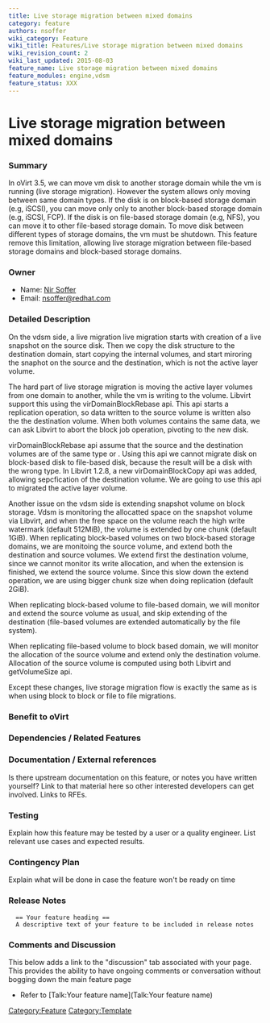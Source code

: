```yaml
---
title: Live storage migration between mixed domains
category: feature
authors: nsoffer
wiki_category: Feature
wiki_title: Features/Live storage migration between mixed domains
wiki_revision_count: 2
wiki_last_updated: 2015-08-03
feature_name: Live storage migration between mixed domains
feature_modules: engine,vdsm
feature_status: XXX
---
```


# Live storage migration between mixed domains

### Summary

In oVirt 3.5, we can move vm disk to another storage domain while the vm is running (live storage migration). However the system allows only moving between same domain types. If the disk is on block-based storage domain (e.g, iSCSI), you can move only only to another block-based storage domain (e.g, iSCSI, FCP). If the disk is on file-based storage domain (e.g, NFS), you can move it to other file-based storage domain. To move disk between different types of storage domains, the vm must be shutdown. This feature remove this limitation, allowing live storage migration between file-based storage domains and block-based storage domains.

### Owner

*   Name: [ Nir Soffer](User:Nsoffer)
*   Email: <nsoffer@redhat.com>

### Detailed Description

On the vdsm side, a live migration live migration starts with creation of a live snapshot on the source disk. Then we copy the disk structure to the destination domain, start copying the internal volumes, and start miroring the snaphot on the source and the destination, which is not the active layer volume.

The hard part of live storage migration is moving the active layer volumes from one domain to another, while the vm is writing to the volume. Libvirt support this using the virDomainBlockRebase api. This api starts a replication operation, so data written to the source volume is written also the the destination volume. When both volumes contains the same data, we can ask Libvirt to abort the block job operation, pivoting to the new disk.

virDomainBlockRebase api assume that the source and the destination volumes are of the same type <disk type="file"> or <disk type="block">. Using this api we cannot migrate disk on block-based disk to file-based disk, because the result will be a disk with the wrong type. In Libvirt 1.2.8, a new virDomainBlockCopy api was added, allowing sepcfication of the destination volume. We are going to use this api to migrated the active layer volume.

Another issue on the vdsm side is extending snapshot volume on block storage. Vdsm is monitoring the allocatted space on the snapshot volume via Libvirt, and when the free space on the volume reach the high write watermark (default 512MiB), the volume is extended by one chunk (default 1GiB). When replicating block-based volumes on two block-based storage domains, we are monitoing the source volume, and extend both the destination and source volumes. We extend first the destination volume, since we cannot monitor its write allocation, and when the extension is finished, we extend the source volume. Since this slow down the extend operation, we are using bigger chunk size when doing replication (default 2GiB).

When replicating block-based volume to file-based domain, we will monitor and extend the source volume as usual, and skip extending of the destination (file-based volumes are extended automatically by the file system).

When replicating file-based volume to block based domain, we will monitor the allocation of the source volume and extend only the destination volume. Allocation of the source volume is computed using both Libvirt and getVolumeSize api.

Except these changes, live storage migration flow is exactly the same as is when using block to block or file to file migrations.

### Benefit to oVirt

### Dependencies / Related Features

### Documentation / External references

Is there upstream documentation on this feature, or notes you have written yourself? Link to that material here so other interested developers can get involved. Links to RFEs.

### Testing

Explain how this feature may be tested by a user or a quality engineer. List relevant use cases and expected results.

### Contingency Plan

Explain what will be done in case the feature won't be ready on time

### Release Notes

      == Your feature heading ==
      A descriptive text of your feature to be included in release notes

### Comments and Discussion

This below adds a link to the "discussion" tab associated with your page. This provides the ability to have ongoing comments or conversation without bogging down the main feature page

*   Refer to [Talk:Your feature name](Talk:Your feature name)

<Category:Feature> <Category:Template>
